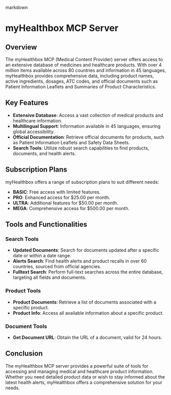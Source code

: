 markdown
# myHealthbox MCP Server

## Overview

The myHealthbox MCP (Medical Content Provider) server offers access to an extensive database of medicines and healthcare products. With over 4 million items available across 80 countries and information in 45 languages, myHealthbox provides comprehensive data, including product names, active ingredients, dosages, ATC codes, and official documents such as Patient Information Leaflets and Summaries of Product Characteristics.

## Key Features

- **Extensive Database**: Access a vast collection of medical products and healthcare information.
- **Multilingual Support**: Information available in 45 languages, ensuring global accessibility.
- **Official Documentation**: Retrieve official documents for products, such as Patient Information Leaflets and Safety Data Sheets.
- **Search Tools**: Utilize robust search capabilities to find products, documents, and health alerts.

## Subscription Plans

myHealthbox offers a range of subscription plans to suit different needs:

- **BASIC**: Free access with limited features.
- **PRO**: Enhanced access for $25.00 per month.
- **ULTRA**: Additional features for $50.00 per month.
- **MEGA**: Comprehensive access for $500.00 per month.

## Tools and Functionalities

### Search Tools

- **Updated Documents**: Search for documents updated after a specific date or within a date range.
- **Alerts Search**: Find health alerts and product recalls in over 60 countries, sourced from official agencies.
- **Fulltext Search**: Perform full-text searches across the entire database, targeting all fields and documents.

### Product Tools

- **Product Documents**: Retrieve a list of documents associated with a specific product.
- **Product Info**: Access all available information about a specific product.

### Document Tools

- **Get Document URL**: Obtain the URL of a document, valid for 24 hours.

## Conclusion

The myHealthbox MCP server provides a powerful suite of tools for accessing and managing medical and healthcare product information. Whether you need detailed product data or wish to stay informed about the latest health alerts, myHealthbox offers a comprehensive solution for your needs.